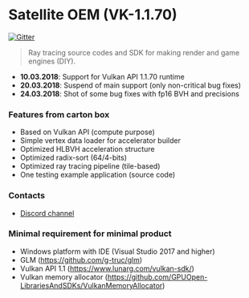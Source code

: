 # Satellite OEM (VK-1.1.70)

[![Gitter](https://badges.gitter.im/world8th/satellite-oem.svg)](https://gitter.im/world8th/satellite-oem?utm_source=badge&utm_medium=badge&utm_campaign=pr-badge) 

> Ray tracing source codes and SDK for making render and game engines (DIY). 

* **10.03.2018**: Support for Vulkan API 1.1.70 runtime 
* **20.03.2018**: Suspend of main support (only non-critical bug fixes)
* **24.03.2018**: Shot of some bug fixes with fp16 BVH and precisions

### Features from carton box

* Based on Vulkan API (compute purpose)
* Simple vertex data loader for accelerator builder
* Optimized HLBVH acceleration structure 
* Optimized radix-sort (64/4-bits)
* Optimized ray tracing pipeline (tile-based)
* One testing example application (source code)

### Contacts 

* [Discord channel](https://discordapp.com/invite/HFfADHH)

### Minimal requirement for minimal product

* Windows platform with IDE (Visual Studio 2017 and higher)
* GLM (https://github.com/g-truc/glm)
* Vulkan API 1.1 (https://www.lunarg.com/vulkan-sdk/)
* Vulkan memory allocator (https://github.com/GPUOpen-LibrariesAndSDKs/VulkanMemoryAllocator)

